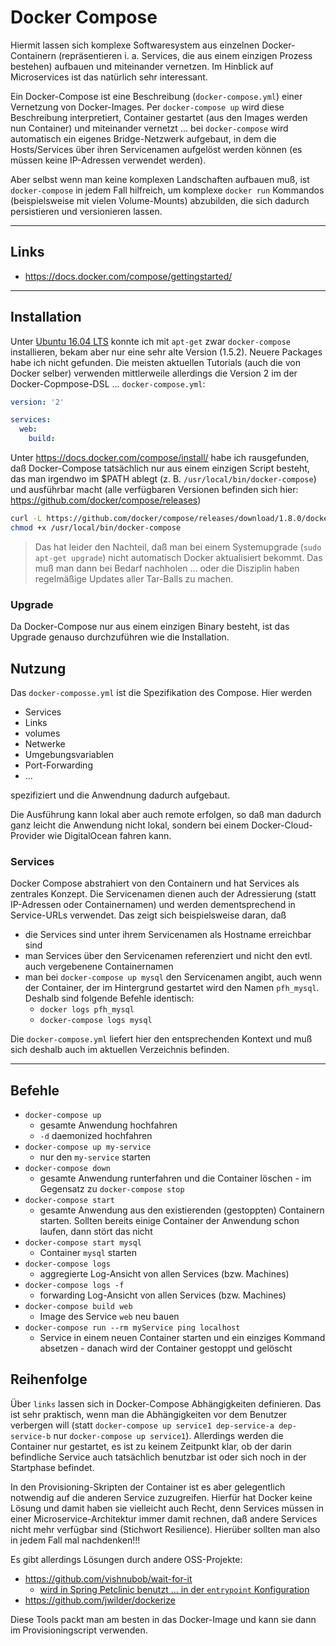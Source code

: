 # Docker Compose

Hiermit lassen sich komplexe Softwaresystem aus einzelnen Docker-Containern (repräsentieren i. a. Services, die aus einem einzigen Prozess bestehen) aufbauen und miteinander vernetzen. Im Hinblick auf Microservices ist das natürlich sehr interessant.

Ein Docker-Compose ist eine Beschreibung (``docker-compose.yml``) einer Vernetzung von Docker-Images. Per ``docker-compose up`` wird diese Beschreibung interpretiert, Container gestartet (aus den Images werden nun Container) und miteinander vernetzt ... bei ``docker-compose`` wird automatisch ein eigenes Bridge-Netzwerk aufgebaut, in dem die Hosts/Services über ihren Servicenamen aufgelöst werden können (es müssen keine IP-Adressen verwendet werden).

Aber selbst wenn man keine komplexen Landschaften aufbauen muß, ist ``docker-compose`` in jedem Fall hilfreich, um komplexe ``docker run`` Kommandos (beispielsweise mit vielen Volume-Mounts) abzubilden, die sich dadurch persistieren und versionieren lassen.

---

## Links

* https://docs.docker.com/compose/gettingstarted/

---

## Installation

Unter [Ubuntu 16.04 LTS](ubuntu_1604_lts.md) konnte ich mit ``apt-get`` zwar ``docker-compose`` installieren, bekam aber nur eine sehr alte Version (1.5.2). Neuere Packages habe ich nicht gefunden. Die meisten aktuellen Tutorials (auch die von Docker selber) verwenden mittlerweile allerdings die Version 2 im der Docker-Copmpose-DSL ... ``docker-compose.yml``:

```yaml
version: '2'

services:
  web:
    build:
```

Unter https://docs.docker.com/compose/install/ habe ich rausgefunden, daß Docker-Compose tatsächlich nur aus einem einzigen Script besteht, das man irgendwo im $PATH ablegt (z. B. `/usr/local/bin/docker-compose`) und ausführbar macht (alle verfügbaren Versionen befinden sich hier: https://github.com/docker/compose/releases)

```bash
curl -L https://github.com/docker/compose/releases/download/1.8.0/docker-compose-`uname -s`-`uname -m` > /usr/local/bin/docker-compose
chmod +x /usr/local/bin/docker-compose
```

> Das hat leider den Nachteil, daß man bei einem Systemupgrade (`sudo apt-get upgrade`) nicht automatisch Docker aktualisiert bekommt. Das muß man dann bei Bedarf nachholen ... oder die Disziplin haben regelmäßige Updates aller Tar-Balls zu machen.

### Upgrade

Da Docker-Compose nur aus einem einzigen Binary besteht, ist das Upgrade genauso durchzuführen wie die Installation.

## Nutzung

Das ``docker-composse.yml`` ist die Spezifikation des Compose. Hier werden 

* Services
* Links
* volumes
* Netwerke
* Umgebungsvariablen
* Port-Forwarding
* ...

spezifiziert und die Anwendnung dadurch aufgebaut.

Die Ausführung kann lokal aber auch remote erfolgen, so daß man dadurch ganz leicht die Anwendung nicht lokal, sondern bei einem Docker-Cloud-Provider wie DigitalOcean fahren kann.

### Services

Docker Compose abstrahiert von den Containern und hat Services als zentrales Konzept. Die Servicenamen dienen auch der Adressierung (statt IP-Adressen oder Containernamen) und werden dementsprechend in Service-URLs verwendet. Das zeigt sich beispielsweise daran, daß

* die Services sind unter ihrem Servicenamen als Hostname erreichbar sind
* man Services über den Servicenamen referenziert und nicht den evtl. auch vergebenene Containernamen
* man bei ``docker-compose up mysql`` den Servicenamen angibt, auch wenn der Container, der im Hintergrund gestartet wird den Namen ``pfh_mysql``. Deshalb sind folgende Befehle identisch:
  * ``docker logs pfh_mysql``
  * ``docker-compose logs mysql``

Die ``docker-compose.yml`` liefert hier den entsprechenden Kontext und muß sich deshalb auch im aktuellen Verzeichnis befinden.

---

## Befehle

* ``docker-compose up``
  * gesamte Anwendung hochfahren
  * ``-d`` daemonized hochfahren
* ``docker-compose up my-service``
  * nur den ``my-service`` starten
* ``docker-compose down``
  * gesamte Anwendung runterfahren und die Container löschen - im Gegensatz zu ``docker-compose stop``
* ``docker-compose start``
  * gesamte Anwendung aus den existierenden (gestoppten) Containern starten. Sollten bereits einige Container der Anwendung schon laufen, dann stört das nicht
* ``docker-compose start mysql``
  * Container ``mysql`` starten
* ``docker-compose logs``
  * aggregierte Log-Ansicht von allen Services (bzw. Machines)
* ``docker-compose logs -f``
  * forwarding Log-Ansicht von allen Services (bzw. Machines)
* ``docker-compose build web``
  * Image des Service ``web`` neu bauen
* `docker-compose run --rm myService ping localhost`
  * Service in einem neuen Container starten und ein einziges Kommand absetzen - danach wird der Container gestoppt und gelöscht

## Reihenfolge

Über `links` lassen sich in Docker-Compose Abhängigkeiten definieren. Das ist sehr praktisch, wenn man die Abhängigkeiten vor dem Benutzer verbergen will (statt `docker-compose up service1 dep-service-a dep-service-b` nur `docker-compose up service1`). Allerdings werden die Container nur gestartet, es ist zu keinem Zeitpunkt klar, ob der darin befindliche Service auch tatsächlich benutzbar ist oder sich noch in der Startphase befindet.

In den Provisioning-Skripten der Container ist es aber gelegentlich notwendig auf die anderen Service zuzugreifen. Hierfür hat Docker keine Lösung und damit haben sie vielleicht auch Recht, denn Services müssen in einer Microservice-Architektur immer damit rechnen, daß andere Services nicht mehr verfügbar sind (Stichwort Resilience). Hierüber sollten man also in jedem Fall mal nachdenken!!!

Es gibt allerdings Lösungen durch andere OSS-Projekte:

* https://github.com/vishnubob/wait-for-it
  * [wird in Spring Petclinic benutzt ... in der `entrypoint` Konfiguration](https://github.com/spring-petclinic/spring-petclinic-microservices/blob/master/docker-compose.yml)
* https://github.com/jwilder/dockerize

Diese Tools packt man am besten in das Docker-Image und kann sie dann im Provisioningscript verwenden.
